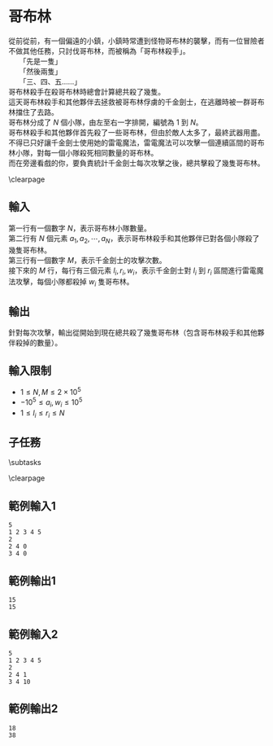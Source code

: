 # 哥布林

從前從前，有一個偏遠的小鎮，小鎮時常遭到怪物哥布林的襲擊，而有一位冒險者不做其他任務，只討伐哥布林，而被稱為「哥布林殺手」。  
　　「先是一隻」  
　　「然後兩隻」  
　　「三、四、五……」  
哥布林殺手在殺哥布林時總會計算總共殺了幾隻。  
這天哥布林殺手和其他夥伴去拯救被哥布林俘虜的千金劍士，在逃離時被一群哥布林擋住了去路。  
哥布林分成了 $N$ 個小隊，由左至右一字排開，編號為 $1$ 到 $N$。  
哥布林殺手和其他夥伴首先殺了一些哥布林，但由於敵人太多了，最終武器用盡。  
不得已只好讓千金劍士使用她的雷電魔法，雷電魔法可以攻擊一個連續區間的哥布林小隊，對每一個小隊殺死相同數量的哥布林。  
而在旁邊看戲的你，要負責統計千金劍士每次攻擊之後，總共擊殺了幾隻哥布林。  

\clearpage

## 輸入
第一行有一個數字 $N$，表示哥布林小隊數量。  
第二行有 $N$ 個元素 $a_1, a_2, \cdots, a_N$，表示哥布林殺手和其他夥伴已對各個小隊殺了幾隻哥布林。  
第三行有一個數字 $M$，表示千金劍士的攻擊次數。  
接下來的 $M$ 行，每行有三個元素 $l_i, r_i, w_i$，表示千金劍士對 $l_i$ 到 $r_i$ 區間進行雷電魔法攻擊，每個小隊都殺掉 $w_i$ 隻哥布林。

## 輸出
針對每次攻擊，輸出從開始到現在總共殺了幾隻哥布林（包含哥布林殺手和其他夥伴殺掉的數量）。  

## 輸入限制
 - $1 \leq N, M \leq 2 \times 10^5$
 - $-10^5 \leq a_i, w_i \leq 10^5$
 - $1 \leq l_i \leq r_i \leq N$

## 子任務
\subtasks

\clearpage

## 範例輸入1
```
5
1 2 3 4 5
2
2 4 0
3 4 0
```

## 範例輸出1
```
15
15
```

## 範例輸入2
```
5
1 2 3 4 5
2
2 4 1
3 4 10
```

## 範例輸出2
```
18
38
```
